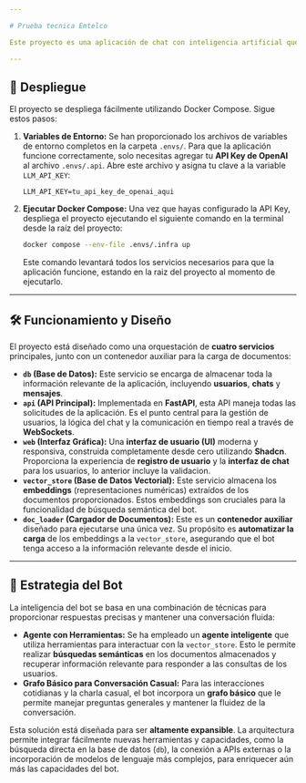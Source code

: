 ```yaml
---

# Prueba tecnica Emtelco

Este proyecto es una aplicación de chat con inteligencia artificial que demuestra la orquestación de múltiples servicios y la integración de un modelo de lenguaje para interacciones conversacionales.

---
```


## 🚀 Despliegue

El proyecto se despliega fácilmente utilizando Docker Compose. Sigue estos pasos:

1.  **Variables de Entorno:** Se han proporcionado los archivos de variables de entorno completos en la carpeta `.envs/`. Para que la aplicación funcione correctamente, solo necesitas agregar tu **API Key de OpenAI** al archivo `.envs/.api`. Abre este archivo y asigna tu clave a la variable `LLM_API_KEY`:

    ```
    LLM_API_KEY=tu_api_key_de_openai_aqui
    ```

2.  **Ejecutar Docker Compose:** Una vez que hayas configurado la API Key, despliega el proyecto ejecutando el siguiente comando en la terminal desde la raíz del proyecto:

    ```bash
    docker compose --env-file .envs/.infra up
    ```

    Este comando levantará todos los servicios necesarios para que la aplicación funcione, estando en la raiz del proyecto al momento de ejecutarlo.

---

## 🛠️ Funcionamiento y Diseño

El proyecto está diseñado como una orquestación de **cuatro servicios** principales, junto con un contenedor auxiliar para la carga de documentos:

* **`db` (Base de Datos):** Este servicio se encarga de almacenar toda la información relevante de la aplicación, incluyendo **usuarios**, **chats** y **mensajes**.
* **`api` (API Principal):** Implementada en **FastAPI**, esta API maneja todas las solicitudes de la aplicación. Es el punto central para la gestión de usuarios, la lógica del chat y la comunicación en tiempo real a través de **WebSockets**.
* **`web` (Interfaz Gráfica):** Una **interfaz de usuario (UI)** moderna y responsiva, construida completamente desde cero utilizando **Shadcn**. Proporciona la experiencia de **registro de usuario** y la **interfaz de chat** para los usuarios, lo anterior incluye la validacion.
* **`vector_store` (Base de Datos Vectorial):** Este servicio almacena los **embeddings** (representaciones numéricas) extraídos de los documentos proporcionados. Estos embeddings son cruciales para la funcionalidad de búsqueda semántica del bot.
* **`doc_loader` (Cargador de Documentos):** Este es un **contenedor auxiliar** diseñado para ejecutarse una única vez. Su propósito es **automatizar la carga** de los embeddings a la `vector_store`, asegurando que el bot tenga acceso a la información relevante desde el inicio.

---

## 🤖 Estrategia del Bot

La inteligencia del bot se basa en una combinación de técnicas para proporcionar respuestas precisas y mantener una conversación fluida:

* **Agente con Herramientas:** Se ha empleado un **agente inteligente** que utiliza herramientas para interactuar con la `vector_store`. Esto le permite realizar **búsquedas semánticas** en los documentos almacenados y recuperar información relevante para responder a las consultas de los usuarios.
* **Grafo Básico para Conversación Casual:** Para las interacciones cotidianas y la charla casual, el bot incorpora un **grafo básico** que le permite manejar preguntas generales y mantener la fluidez de la conversación.

Esta solución está diseñada para ser **altamente expansible**. La arquitectura permite integrar fácilmente nuevas herramientas y capacidades, como la búsqueda directa en la base de datos (`db`), la conexión a APIs externas o la incorporación de modelos de lenguaje más complejos, para enriquecer aún más las capacidades del bot.